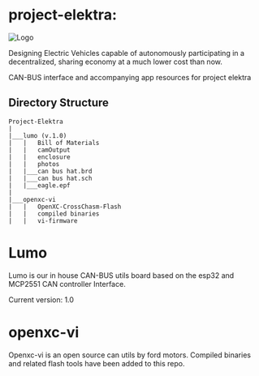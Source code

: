 # project-elektra: 
![Logo](https://raw.githubusercontent.com/Tero-Labs/project-elektra/main/lumo/photos/logo_48x48.png "Tero Labs")

Designing Electric Vehicles capable of autonomously participating in a decentralized, sharing economy at a much lower cost than now.

     

CAN-BUS interface and accompanying app resources for project elektra


## Directory Structure
```
Project-Elektra
|
|___lumo (v.1.0)
|   |   Bill of Materials
|   |   camOutput
|   |   enclosure
|   |   photos
|   |___can bus hat.brd
|   |___can bus hat.sch
|   |___eagle.epf
|
|___openxc-vi
|   |   OpenXC-CrossChasm-Flash
|   |   compiled binaries
|   |   vi-firmware
```
# Lumo

Lumo is our in house CAN-BUS utils board based on the esp32 and MCP2551 CAN controller Interface.

Current version: 1.0


# openxc-vi
Openxc-vi is an open source can utils by ford motors. Compiled binaries and related flash tools have been added to this repo. 